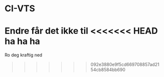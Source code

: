 # CI-VTS    
Endre får det ikke til
<<<<<<< HEAD
ha ha ha
=======
Ro deg kraftig ned
>>>>>>> 092e3880e9f5cd669708857ad2154cb8584bb690

